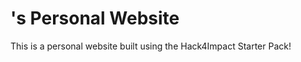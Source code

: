 # <Cristian Castro>'s Personal Website
This is a personal website built using the Hack4Impact Starter Pack!
<Hello>

